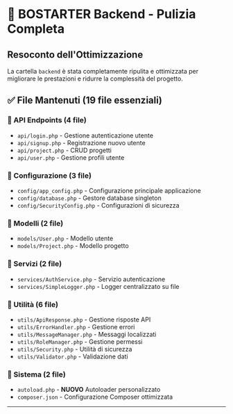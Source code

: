 # 🧹 BOSTARTER Backend - Pulizia Completa

## Resoconto dell'Ottimizzazione

La cartella `backend` è stata completamente ripulita e ottimizzata per migliorare le prestazioni e ridurre la complessità del progetto.

## ✅ File Mantenuti (19 file essenziali)

### 📁 API Endpoints (4 file)
- `api/login.php` - Gestione autenticazione utente
- `api/signup.php` - Registrazione nuovo utente  
- `api/project.php` - CRUD progetti
- `api/user.php` - Gestione profili utente

### 📁 Configurazione (3 file)
- `config/app_config.php` - Configurazione principale applicazione
- `config/database.php` - Gestore database singleton 
- `config/SecurityConfig.php` - Configurazioni di sicurezza

### 📁 Modelli (2 file)
- `models/User.php` - Modello utente
- `models/Project.php` - Modello progetto

### 📁 Servizi (2 file)
- `services/AuthService.php` - Servizio autenticazione
- `services/SimpleLogger.php` - Logger centralizzato su file

### 📁 Utilità (6 file)
- `utils/ApiResponse.php` - Gestione risposte API
- `utils/ErrorHandler.php` - Gestione errori
- `utils/MessageManager.php` - Messaggi localizzati
- `utils/RoleManager.php` - Gestione permessi
- `utils/Security.php` - Utilità di sicurezza
- `utils/Validator.php` - Validazione dati

### 📁 Sistema (2 file)
- `autoload.php` - **NUOVO** Autoloader personalizzato
- `composer.json` - Configurazione Composer ottimizzata

---

